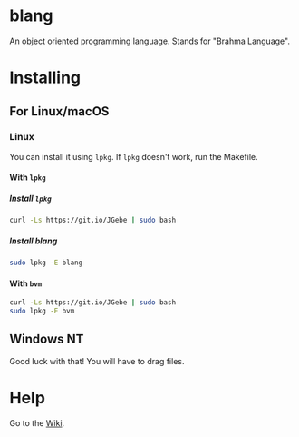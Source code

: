 # blang
An object oriented programming language. Stands for "Brahma Language".
# Installing
## For Linux/macOS
### Linux
You can install it using `lpkg`. If `lpkg` doesn't work, run the Makefile.
#### With `lpkg`
##### Install `lpkg`
```bash
curl -Ls https://git.io/JGebe | sudo bash
```
##### Install blang
```bash
sudo lpkg -E blang
```
#### With `bvm`
```bash
curl -Ls https://git.io/JGebe | sudo bash
sudo lpkg -E bvm
```
## Windows NT
Good luck with that! You will have to drag files.
# Help
Go to the [Wiki](https://github.com/Ganesha2282882/blang/wiki).
